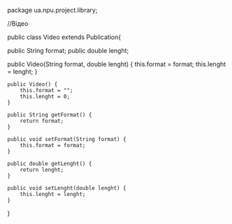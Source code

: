 package ua.npu.project.library;

//Відео

public class Video extends Publication{

  public String format;
  public double lenght;

  public Video(String format, double lenght) {
    this.format = format;
        this.lenght = lenght;
    }

    public Video() {
        this.format = "";
        this.lenght = 0;
    }

    public String getFormat() {
        return format;
    }

    public void setFormat(String format) {
        this.format = format;
    }

    public double getLenght() {
        return lenght;
    }

    public void setLenght(double lenght) {
        this.lenght = lenght;
    }
}

